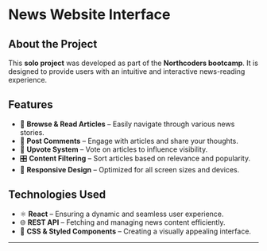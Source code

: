 # News Website Interface

## About the Project
This **solo project** was developed as part of the **Northcoders bootcamp**. It is designed to provide users with an intuitive and interactive news-reading experience.

## Features
- 📰 **Browse & Read Articles** – Easily navigate through various news stories.
- 💬 **Post Comments** – Engage with articles and share your thoughts.
- 🔺 **Upvote System** – Vote on articles to influence visibility.
- 🎛 **Content Filtering** – Sort articles based on relevance and popularity.
- 📱 **Responsive Design** – Optimized for all screen sizes and devices.

## Technologies Used
- ⚛ **React** – Ensuring a dynamic and seamless user experience.
- 🌐 **REST API** – Fetching and managing news content efficiently.
- 🎨 **CSS & Styled Components** – Creating a visually appealing interface.


---

